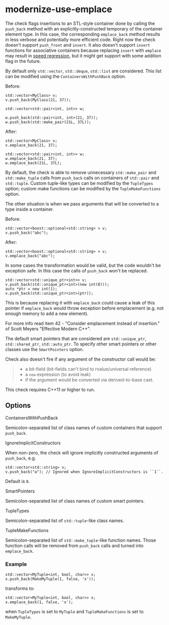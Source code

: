 modernize-use-emplace
=====================

The check flags insertions to an STL-style container done by calling the
`push_back` method with an explicitly-constructed temporary of the
container element type. In this case, the corresponding `emplace_back`
method results in less verbose and potentially more efficient code.
Right now the check doesn't support `push_front` and `insert`. It also
doesn't support `insert` functions for associative containers because
replacing `insert` with `emplace` may result in [speed
regression](https://htmlpreview.github.io/?https://github.com/HowardHinnant/papers/blob/master/insert_vs_emplace.html),
but it might get support with some addition flag in the future.

By default only `std::vector`, `std::deque`, `std::list` are considered.
This list can be modified using the `ContainersWithPushBack` option.

Before:

    std::vector<MyClass> v;
    v.push_back(MyClass(21, 37));

    std::vector<std::pair<int, int>> w;

    w.push_back(std::pair<int, int>(21, 37));
    w.push_back(std::make_pair(21L, 37L));

After:

    std::vector<MyClass> v;
    v.emplace_back(21, 37);

    std::vector<std::pair<int, int>> w;
    w.emplace_back(21, 37);
    w.emplace_back(21L, 37L);

By default, the check is able to remove unnecessary `std::make_pair` and
`std::make_tuple` calls from `push_back` calls on containers of
`std::pair` and `std::tuple`. Custom tuple-like types can be modified by
the `TupleTypes` option; custom make functions can be modified by the
`TupleMakeFunctions` option.

The other situation is when we pass arguments that will be converted to
a type inside a container.

Before:

    std::vector<boost::optional<std::string> > v;
    v.push_back("abc");

After:

    std::vector<boost::optional<std::string> > v;
    v.emplace_back("abc");

In some cases the transformation would be valid, but the code wouldn't
be exception safe. In this case the calls of `push_back` won't be
replaced.

    std::vector<std::unique_ptr<int>> v;
    v.push_back(std::unique_ptr<int>(new int(0)));
    auto *ptr = new int(1);
    v.push_back(std::unique_ptr<int>(ptr));

This is because replacing it with `emplace_back` could cause a leak of
this pointer if `emplace_back` would throw exception before emplacement
(e.g. not enough memory to add a new element).

For more info read item 42 - "Consider emplacement instead of
insertion." of Scott Meyers "Effective Modern C++".

The default smart pointers that are considered are `std::unique_ptr`,
`std::shared_ptr`, `std::auto_ptr`. To specify other smart pointers or
other classes use the `SmartPointers` option.

Check also doesn't fire if any argument of the constructor call would
be:

> -   a bit-field (bit-fields can't bind to rvalue/universal reference)
> -   a `new` expression (to avoid leak)
> -   if the argument would be converted via derived-to-base cast.

This check requires C++11 or higher to run.

Options
-------

ContainersWithPushBack

Semicolon-separated list of class names of custom containers that
support `push_back`.

IgnoreImplicitConstructors

When non-zero, the check will ignore implicitly constructed arguments of
`push_back`, e.g.

    std::vector<std::string> v;
    v.push_back("a"); // Ignored when IgnoreImplicitConstructors is ``1``.

Default is `0`.

SmartPointers

Semicolon-separated list of class names of custom smart pointers.

TupleTypes

Semicolon-separated list of `std::tuple`-like class names.

TupleMakeFunctions

Semicolon-separated list of `std::make_tuple`-like function names. Those
function calls will be removed from `push_back` calls and turned into
`emplace_back`.

### Example

    std::vector<MyTuple<int, bool, char>> x;
    x.push_back(MakeMyTuple(1, false, 'x'));

transforms to:

    std::vector<MyTuple<int, bool, char>> x;
    x.emplace_back(1, false, 'x');

when `TupleTypes` is set to `MyTuple` and `TupleMakeFunctions` is set to
`MakeMyTuple`.
